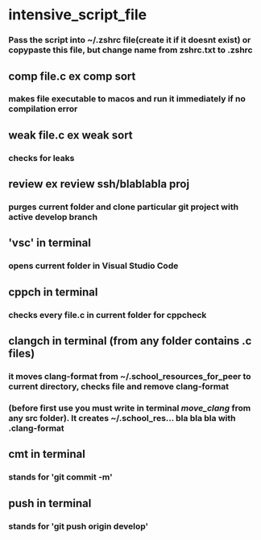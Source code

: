 # intensive_script_file

### Pass the script into ~/.zshrc file(create it if it doesnt exist) or copypaste this file, but change name from zshrc.txt to .zshrc

## comp file.c ex comp sort
### makes file executable to macos and run it immediately if no compilation error

## weak file.c ex weak sort
### checks for leaks

## review ex review ssh/blablabla proj
### purges current folder and clone particular git project with active develop branch

## 'vsc' in terminal
### opens current folder in Visual Studio Code

## cppch in terminal
### checks every file.c in current folder for cppcheck

## clangch in terminal (from any folder contains .c files)
### it moves clang-format from ~/.school_resources_for_peer to current directory, checks file and remove clang-format
### (before first use you must write in terminal ***move_clang*** from any src folder). It creates ~/.school_res... bla bla bla with .clang-format

## cmt in terminal
### stands for 'git commit -m'

## push in terminal
### stands for 'git push origin develop'
